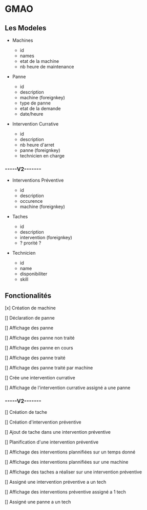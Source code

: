 # GMAO

## Les Modeles

- Machines
	- id
	- names
	- etat de la machine
	- nb heure de maintenance

- Panne
	- id
	- description
	- machine (foreignkey)
	- type de panne
	- etat de la demande
	- date/heure

- Intervention Currative
	- id
	- description
	- nb heure d'arret
	- panne (foreignkey)
	- technicien en charge

### -----V2-------


- Interventions Préventive
	- id
	- description
	- occurence
	- machine (foreignkey)

- Taches
	- id
	- description
	- intervention (foreignkey)
	- ? prorité ?

- Technicien
	- id
	- name
	- disponibiliter
	- skill




## Fonctionalités

[x] Création de machine

[] Déclaration de panne

[] Affichage des panne

[] Affichage des panne non traité

[] Affichage des panne en cours 

[] Affichage des panne traité

[] Affichage des panne traité par machine

[] Crée une intervention currative

[] Affichage de l'intervention currative assigné a une panne


### -----V2-------

[] Création de tache

[] Création d'intervention préventive

[] Ajout de tache dans une intervention préventive

[] Planification d'une intervention préventive

[] Affichage des interventions plannifiées sur un temps donné

[] Affichage des interventions plannifiées sur une machine 

[] Affichage des taches a réaliser sur une intervention préventive

[] Assigné une intervention préventive a un tech

[] Affichage des interventions préventive assigné a 1 tech

[] Assigné une panne a un tech
